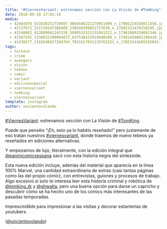 ```yaml
---
title: "#ViernesVariant: estrenamos sección con La Visión de #TomKing"
date: 2018-09-28 17:01:14
media: 
  - 42484976_553830251739097_4864586222278951999_n_17985224530011356.jpg
  - 41727671_331720247388489_230549399022727639_n_17892311470258295.jpg
  - 41548062_922809681242159_5889533323132841521_n_17961860338091346.jpg
  - 41587292_1334652100004872_837536415919948200_n_17941450081199420.jpg
  - 41438277_2162648827284764_7031617031135761521_n_17853141685292843.jpg
tags: 
  - tochaco
  - crime
  - avengers
  - vision
  - tebeos
  - comic
  - variant
  - edicionespecial
  - viernesvariant
  - tomking
  - viernesvariant
template: instagram
author: uncientovolando
---
```


[#ViernesVariant](/tags/viernesvariant): estrenamos sección con La Visión de [#TomKing](/tags/tomking).


Puede que penséis “¡Eh, esto ya lo habéis reseñado!” pero justamente de eso tratan nuestros [#viernesvariant](/tags/viernesvariant), donde traemos de nuevo tebeos ya reseñados en ediciones alternativas.


Y empezamos de lujo, literalmente, con la edición integral que [@paninicomicsespana](https://instagram.com/paninicomicsespana) sacó con esta historia negra del sintezoide.


Esta nueva edición incluye, además del material que aparecía en la línea 100% Marvel, una cantidad extraordinaria de extras (casi tantas páginas como las del propio cómic), con entrevistas, guiones y procesos de trabajo. Algo excesivo si solo te interesa leer esta historia criminal y robótica de [@tomking_tk](https://instagram.com/tomking_tk) y [@ghwalta](https://instagram.com/ghwalta), pero una buena opción para darse un capricho y descubrir cómo se ha hecho uno de los cómics más interesantes de las pasadas temporadas.


Imprescindible para impresionar a las visitas y decorar estanterías de youtubers.


([@uncientovolando](https://instagram.com/uncientovolando))
